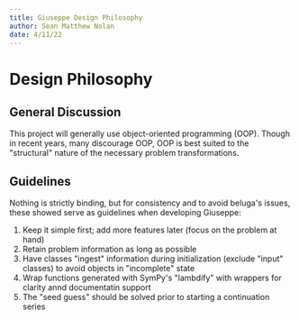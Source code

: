 ```yaml
---
title: Giuseppe Design Philosophy
author: Sean Matthew Nolan
date: 4/11/22
---
```


# Design Philosophy

## General Discussion

This project will generally use object-oriented programming (OOP).
Though in recent years, many discourage OOP, OOP is best suited to the "structural" nature of the necessary problem transformations.

## Guidelines

Nothing is strictly binding, but for consistency and to avoid beluga's issues, these showed serve as guidelines when developing Giuseppe:

1. Keep it simple first; add more features later (focus on the problem at hand)
2. Retain problem information as long as possible
3. Have classes "ingest" information during initialization (exclude "input" classes) to avoid objects in "incomplete" state
4. Wrap functions generated with SymPy's "lambdify" with wrappers for clarity annd documentatin support
5. The "seed guess" should be solved prior to starting a continuation series

